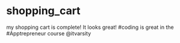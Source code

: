 # shopping_cart
my shopping cart is complete! It looks great! #coding is great in the #Apptrepreneur course @itvarsity
